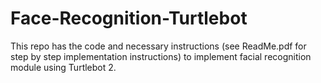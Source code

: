 # Face-Recognition-Turtlebot
This repo has the code and necessary instructions (see ReadMe.pdf for step by step implementation instructions) to implement facial recognition module using Turtlebot 2. 
